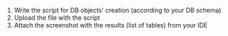 1. Write the script for DB objects' creation (according to your DB schema)
2. Upload the file with the script
3. Attach the screenshot with the results (list of tables) from your IDE
